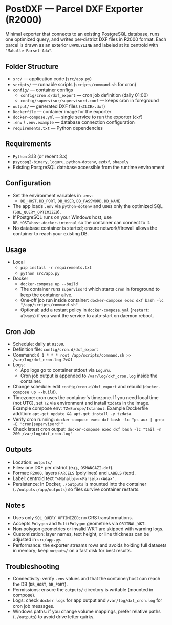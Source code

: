 # PostDXF — Parcel DXF Exporter (R2000)

Minimal exporter that connects to an existing PostgreSQL database, runs one optimized query, and writes per‑district DXF files in R2000 format. Each parcel is drawn as an exterior `LWPOLYLINE` and labeled at its centroid with `"Mahalle-Parsel-Ada"`.

## Folder Structure

- `src/` — application code (`src/app.py`)
- `scripts/` — runnable scripts (`scripts/command.sh` for cron)
- `config/` — container configs
  - `config/cron.d/dxf_export` — cron job definition (daily 01:00)
  - `config/supervisor/supervisord.conf` — keeps cron in foreground
- `output/` — generated DXF files (`<ILCE>.dxf`)
- `Dockerfile` — container image for the exporter
- `docker-compose.yml` — single service to run the exporter (`dxf`)
- `.env` / `.env.example` — database connection configuration
- `requirements.txt` — Python dependencies

## Requirements

- `Python` 3.13 (or recent 3.x)
- `psycopg2-binary`, `loguru`, `python-dotenv`, `ezdxf`, `shapely`
- Existing PostgreSQL database accessible from the runtime environment

## Configuration

- Set the environment variables in `.env`:
  - `DB_HOST`, `DB_PORT`, `DB_USER`, `DB_PASSWORD`, `DB_NAME`
- The app loads `.env` via `python-dotenv` and uses only the optimized SQL (`SQL_QUERY_OPTIMIZED`).
- If PostgreSQL runs on your Windows host, use `DB_HOST=host.docker.internal` so the container can connect to it.
- No database container is started; ensure network/firewall allows the container to reach your existing DB.

## Usage

- Local
  - `pip install -r requirements.txt`
  - `python src/app.py`
- Docker
  - `docker-compose up --build`
  - The container runs `supervisord` which starts `cron` in foreground to keep the container alive.
  - One‑off job run inside container: `docker-compose exec dxf bash -lc "/app/scripts/command.sh"`
  - Optional: add a restart policy in `docker-compose.yml` (`restart: always`) if you want the service to auto‑start on daemon reboot.

## Cron Job

- Schedule: daily at `01:00`.
- Definition file: `config/cron.d/dxf_export`
- Command: `0 1 * * * root /app/scripts/command.sh >> /var/log/dxf_cron.log 2>&1`
- Logs:
  - App logs go to container stdout via `Loguru`.
  - Cron job output is appended to `/var/log/dxf_cron.log` inside the container.
- Change schedule: edit `config/cron.d/dxf_export` and rebuild (`docker-compose up --build`).
- Timezone: cron uses the container's timezone. If you need local time (not UTC), set `TZ` via environment and install `tzdata` in the image. Example compose env: `TZ=Europe/Istanbul`. Example Dockerfile addition: `apt-get update && apt-get install -y tzdata`.
- Verify cron running: `docker-compose exec dxf bash -lc "ps aux | grep -E 'cron|supervisord'"`
- Check latest cron output: `docker-compose exec dxf bash -lc "tail -n 200 /var/log/dxf_cron.log"`

## Outputs

- Location: `outputs/`
- Files: one DXF per district (e.g., `OSMANGAZİ.dxf`).
- Format: `R2000`, layers `PARCELS` (polylines) and `LABELS` (text).
- Label: centroid text `"<Mahalle>-<Parsel>-<Ada>"`.
- Persistence: In Docker, `./outputs` is mounted into the container (`./outputs:/app/outputs`) so files survive container restarts.

## Notes

- Uses only `SQL_QUERY_OPTIMIZED`; no CRS transformations.
- Accepts `Polygon` and `MultiPolygon` geometries via `ORJINAL_WKT`.
- Non‑polygon geometries or invalid WKT are skipped with warning logs.
- Customization: layer names, text height, or line thickness can be adjusted in `src/app.py`.
- Performance: the exporter streams rows and avoids holding full datasets in memory; keep `outputs/` on a fast disk for best results.

## Troubleshooting

- Connectivity: verify `.env` values and that the container/host can reach the DB (`DB_HOST`, `DB_PORT`).
- Permissions: ensure the `outputs/` directory is writable (mounted in compose).
- Logs: check `docker logs` for app output and `/var/log/dxf_cron.log` for cron job messages.
- Windows paths: if you change volume mappings, prefer relative paths (`./outputs`) to avoid drive letter quirks.
